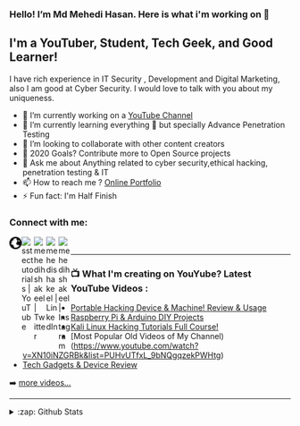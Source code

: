 ### Hello! I’m Md Mehedi Hasan. Here is what i'm working on 👋

## I'm a YouTuber, Student, Tech Geek, and Good Learner!
I have rich experience in IT Security , Development and Digital Marketing, also I am good at Cyber Security. I would love to talk with you about my uniqueness.

- 🔭 I’m currently working on a [YouTube Channel](https://youtube.com/sstectutorials)
- 🌱 I’m currently learning everything 🤣 but specially Advance Penetration Testing
- 👯 I’m looking to collaborate with other content creators
- 🥅 2020 Goals? Contribute more to Open Source projects
- 💬 Ask me about Anything related to cyber security,ethical hacking, penetration testing & IT
- 📫 How to reach me ? [Online Portfolio](https://mehedishakeel.online)
- ⚡ Fun fact: I'm Half Finish

### Connect with me:

[<img align="left" alt="mehedishakeel.online" width="22px" src="https://raw.githubusercontent.com/iconic/open-iconic/master/svg/globe.svg" />](https://mehedishakeel.online)
[<img align="left" alt="sstectutorials | YouTube" width="22px" src="https://cdn.jsdelivr.net/npm/simple-icons@v3/icons/youtube.svg" />](youtube.com/sstectutorials)
[<img align="left" alt="mehedihshakeel | Twitter" width="22px" src="https://cdn.jsdelivr.net/npm/simple-icons@v3/icons/twitter.svg" />](https://twitter.com/mehedihshakeel)
[<img align="left" alt="mehedishakeel | LinkedIn" width="22px" src="https://cdn.jsdelivr.net/npm/simple-icons@v3/icons/linkedin.svg" />](https://www.linkedin.com/in/mehedishakeel)
[<img align="left" alt="mehedihshakeel | Instagram" width="22px" src="https://cdn.jsdelivr.net/npm/simple-icons@v3/icons/instagram.svg" />](http://instagram.com/mehedihshakeel/)

<br />

---

### 📺 What I'm creating on YouYube? Latest YouTube Videos :

<!-- YOUTUBE:START -->
- [Portable Hacking Device & Machine! Review & Usage](https://www.youtube.com/watch?v=fHGrj9Otz58&list=PLoAx5AQlvczU1wCr4GAUK_-jocLcDbyB3)
- [Raspberry Pi & Arduino DIY Projects](https://www.youtube.com/watch?v=iYZkGZHWoDQ&list=PLoAx5AQlvczVaBwvu2_oK848xTjlPZptF)
- [Kali Linux Hacking Tutorials Full Course!](https://www.youtube.com/watch?v=SZqP1IJJ_UM&list=PLoAx5AQlvczUPV87uLcxZmaAp7kYMI8JA)
- [Most Popular Old Videos of My Channel)(https://www.youtube.com/watch?v=XN10iNZGRBk&list=PUHvUTfxL_9bNQgqzekPWHtg)
- [Tech Gadgets & Device Review](https://www.youtube.com/watch?v=MCRQueG3OQM&list=PLoAx5AQlvczUHvWw5nvrgI-KxKQSWu8AS)
<!-- YOUTUBE:END -->

➡️ [more videos...](https://youtube.com/sstectutorials)

---

</details>

<details>
  <summary>:zap: Github Stats</summary>

 [![Mehedi Shakeel's github stats](https://github-readme-stats.vercel.app/api?username=mehedishakeel)](https://github.com/mehedishakeel/github-readme-stats)

</details>

[website]: https://mehedishakeel.online
[twitter]: https://twitter.com/mehedi_shakeel
[youtube]: https://youtube.com/sstectutorials
[instagram]: https://instagram.com/mehedi_shakeel
[linkedin]: https://linkedin.com/in/mehedishakeel
